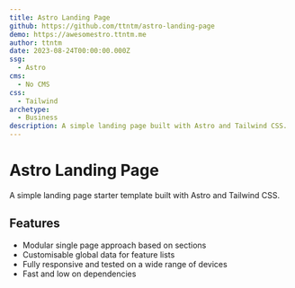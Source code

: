 ```yaml
---
title: Astro Landing Page
github: https://github.com/ttntm/astro-landing-page
demo: https://awesomestro.ttntm.me
author: ttntm
date: 2023-08-24T00:00:00.000Z
ssg:
  - Astro
cms:
  - No CMS
css:
  - Tailwind
archetype:
  - Business
description: A simple landing page built with Astro and Tailwind CSS.
---
```


# Astro Landing Page

A simple landing page starter template built with Astro and Tailwind CSS.

## Features

* Modular single page approach based on sections
* Customisable global data for feature lists
* Fully responsive and tested on a wide range of devices
* Fast and low on dependencies
